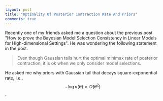 ```yaml
---
layout: post
title: "Optimality Of Posterior Contraction Rate And Priors"
comments: true
---
```


Recently one of my friends asked me a question about the previous post "How to prove the  Bayesian Model Selection Consistency in Linear Models for High-dimensional Settings". He was wondering the following statement in the post.

>Even though Gaussian tails hurt the optimal minimax rate of posterior contraction, it is ok when we only consider model selections.

He asked me why priors with Gaussian tail that decays square-exponential rate, i.e., $$-\log\pi(\theta)\propto O(\theta^2)$$. 



